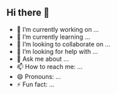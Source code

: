 ## Hi there 👋

- 🔭 I’m currently working on ...
- 🌱 I’m currently learning ...
- 👯 I’m looking to collaborate on ...
- 🤔 I’m looking for help with ...
- 💬 Ask me about ...
- 📫 How to reach me: ...
- 😄 Pronouns: ...
- ⚡ Fun fact: ...

<!--
**SAYED-I/SAYED-I** is a ✨ _special_ ✨ repository because its `README.md` (this file) appears on your GitHub profile.

Here are some ideas to get you started:

-->
